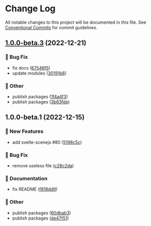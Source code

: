 # Change Log

All notable changes to this project will be documented in this file.
See [Conventional Commits](https://conventionalcommits.org) for commit guidelines.

## [1.0.0-beta.3](https://github.com/daybrush/scenejs/blob/master/packages/svelte-scenejs/compare/svelte-scenejs@1.0.0-beta.1...svelte-scenejs@1.0.0-beta.3) (2022-12-21)


### :bug: Bug Fix

* fix docs ([67546f5](https://github.com/daybrush/scenejs/blob/master/packages/svelte-scenejs/commit/67546f5e6e06b5f9f4c626657f42038802f4b2b6))
* update modules ([30191b8](https://github.com/daybrush/scenejs/blob/master/packages/svelte-scenejs/commit/30191b8e7c195de355d0c01fa9110d6fe0b3df3b))


### :mega: Other

* publish packages ([1f4a4f3](https://github.com/daybrush/scenejs/blob/master/packages/svelte-scenejs/commit/1f4a4f3719f1789fb91c7e744f4bf8261751944f))
* publish packages ([3b63fde](https://github.com/daybrush/scenejs/blob/master/packages/svelte-scenejs/commit/3b63fde8232cdc6454a8d8fe1a42b6317d614036))



## 1.0.0-beta.1 (2022-12-15)


### :rocket: New Features

* add svelte-scenejs #80 ([5198c5c](https://github.com/daybrush/scenejs/blob/master/packages/svelte-scenejs/commit/5198c5c72eaebe5f1b1bd636eb78a19fb688c0f9))


### :bug: Bug Fix

* remove useless file ([c28c2da](https://github.com/daybrush/scenejs/blob/master/packages/svelte-scenejs/commit/c28c2da241f1a05a0bd098d3f1cd9183c964a930))


### :memo: Documentation

* fix README ([f818dd9](https://github.com/daybrush/scenejs/blob/master/packages/svelte-scenejs/commit/f818dd929b687d91b36005b861934538a16e7286))


### :mega: Other

* publish packages ([60dbab3](https://github.com/daybrush/scenejs/blob/master/packages/svelte-scenejs/commit/60dbab3c8ba568b818a0fc1cd941d9dfe64c7be3))
* publish packages ([de47f51](https://github.com/daybrush/scenejs/blob/master/packages/svelte-scenejs/commit/de47f5187843c7ec208fea797f67d413f530ab8e))
